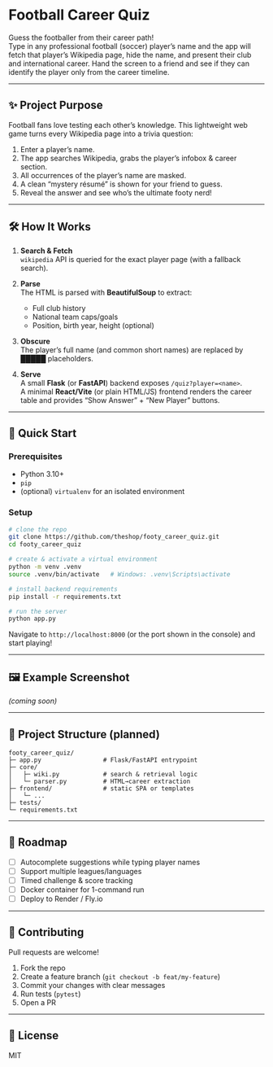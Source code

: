 # Football Career Quiz

Guess the footballer from their career path!  
Type in any professional football (soccer) player’s name and the app will fetch that player’s Wikipedia page, hide the name, and present their club and international career. Hand the screen to a friend and see if they can identify the player only from the career timeline.

---

## ✨  Project Purpose
Football fans love testing each other’s knowledge. This lightweight web game turns every Wikipedia page into a trivia question:

1. Enter a player’s name.  
2. The app searches Wikipedia, grabs the player’s infobox & career section.  
3. All occurrences of the player’s name are masked.  
4. A clean “mystery résumé” is shown for your friend to guess.  
5. Reveal the answer and see who’s the ultimate footy nerd!

---

## 🛠️  How It Works

1. **Search & Fetch**  
   `wikipedia` API is queried for the exact player page (with a fallback search).  

2. **Parse**  
   The HTML is parsed with **BeautifulSoup** to extract:
   - Full club history
   - National team caps/goals
   - Position, birth year, height (optional)

3. **Obscure**  
   The player’s full name (and common short names) are replaced by █████ placeholders.

4. **Serve**  
   A small **Flask** (or **FastAPI**) backend exposes `/quiz?player=<name>`.  
   A minimal **React/Vite** (or plain HTML/JS) frontend renders the career table and provides “Show Answer” + “New Player” buttons.

---

## 🚀  Quick Start

### Prerequisites
- Python 3.10+  
- `pip`  
- (optional) `virtualenv` for an isolated environment

### Setup

```bash
# clone the repo
git clone https://github.com/theshop/footy_career_quiz.git
cd footy_career_quiz

# create & activate a virtual environment
python -m venv .venv
source .venv/bin/activate   # Windows: .venv\Scripts\activate

# install backend requirements
pip install -r requirements.txt

# run the server
python app.py
```

Navigate to `http://localhost:8000` (or the port shown in the console) and start playing!

---

## 🖼️  Example Screenshot
*(coming soon)*

---

## 📂  Project Structure (planned)

```
footy_career_quiz/
├─ app.py                 # Flask/FastAPI entrypoint
├─ core/
│   ├─ wiki.py            # search & retrieval logic
│   └─ parser.py          # HTML→career extraction
├─ frontend/              # static SPA or templates
│   └─ ...
├─ tests/
└─ requirements.txt
```

---

## 🧩  Roadmap

- [ ] Autocomplete suggestions while typing player names  
- [ ] Support multiple leagues/languages  
- [ ] Timed challenge & score tracking  
- [ ] Docker container for 1-command run  
- [ ] Deploy to Render / Fly.io

---

## 🤝  Contributing

Pull requests are welcome!  
1. Fork the repo  
2. Create a feature branch (`git checkout -b feat/my-feature`)  
3. Commit your changes with clear messages  
4. Run tests (`pytest`)  
5. Open a PR

---

## 📜  License
MIT
